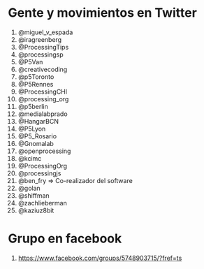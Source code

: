# Gente y movimientos en Twitter

1.  @miguel_v_espada 
2.  @iragreenberg
3.  @ProcessingTips
4.  @processingsp
5.  @P5Van
6.  @creativecoding
7.  @p5Toronto
8.  @P5Rennes
9.  @ProcessingCHI
10. @processing_org
11. @p5berlin
12. @medialabprado
13. @HangarBCN
14. @P5Lyon
15. @P5_Rosario
16. @Gnomalab
17. @openprocessing
18. @kcimc
19. @ProcessingOrg
20. @processingjs
21. @ben_fry => Co-realizador del software
22. @golan
23. @shiffman
24. @zachlieberman
25. @kaziuz8bit

# Grupo en facebook

1. https://www.facebook.com/groups/5748903715/?fref=ts

